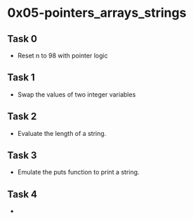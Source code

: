 # 0x05-pointers_arrays_strings

## Task 0
* Reset n to 98 with pointer logic

## Task 1
* Swap the values of two integer variables

## Task 2
*  Evaluate the length of a string.

## Task 3
* Emulate the puts function to print a string.

## Task 4
*  
